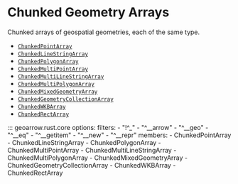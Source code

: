 # Chunked Geometry Arrays

Chunked arrays of geospatial geometries, each of the same type.

- [`ChunkedPointArray`](#geoarrow.rust.core.ChunkedPointArray)
- [`ChunkedLineStringArray`](#geoarrow.rust.core.ChunkedLineStringArray)
- [`ChunkedPolygonArray`](#geoarrow.rust.core.ChunkedPolygonArray)
- [`ChunkedMultiPointArray`](#geoarrow.rust.core.ChunkedMultiPointArray)
- [`ChunkedMultiLineStringArray`](#geoarrow.rust.core.ChunkedMultiLineStringArray)
- [`ChunkedMultiPolygonArray`](#geoarrow.rust.core.ChunkedMultiPolygonArray)
- [`ChunkedMixedGeometryArray`](#geoarrow.rust.core.ChunkedMixedGeometryArray)
- [`ChunkedGeometryCollectionArray`](#geoarrow.rust.core.ChunkedGeometryCollectionArray)
- [`ChunkedWKBArray`](#geoarrow.rust.core.ChunkedWKBArray)
- [`ChunkedRectArray`](#geoarrow.rust.core.ChunkedRectArray)

::: geoarrow.rust.core
    options:
      filters:
        - "!^_"
        - "^__arrow"
        - "^__geo"
        - "^__eq"
        - "^__getitem"
        - "^__new"
        - "^__repr"
      members:
        - ChunkedPointArray
        - ChunkedLineStringArray
        - ChunkedPolygonArray
        - ChunkedMultiPointArray
        - ChunkedMultiLineStringArray
        - ChunkedMultiPolygonArray
        - ChunkedMixedGeometryArray
        - ChunkedGeometryCollectionArray
        - ChunkedWKBArray
        - ChunkedRectArray
